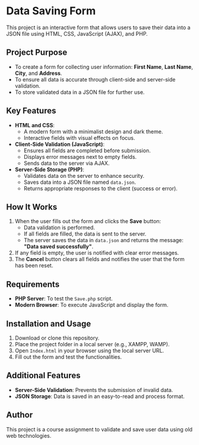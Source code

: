 # Data Saving Form  

This project is an interactive form that allows users to save their data into a JSON file using HTML, CSS, JavaScript (AJAX), and PHP.  

## Project Purpose  
- To create a form for collecting user information: **First Name**, **Last Name**, **City**, and **Address**.  
- To ensure all data is accurate through client-side and server-side validation.  
- To store validated data in a JSON file for further use.  

## Key Features  
- **HTML and CSS**:  
  - A modern form with a minimalist design and dark theme.  
  - Interactive fields with visual effects on focus.  
- **Client-Side Validation (JavaScript)**:  
  - Ensures all fields are completed before submission.  
  - Displays error messages next to empty fields.  
  - Sends data to the server via AJAX.  
- **Server-Side Storage (PHP)**:  
  - Validates data on the server to enhance security.  
  - Saves data into a JSON file named `data.json`.  
  - Returns appropriate responses to the client (success or error).  


## How It Works  
1. When the user fills out the form and clicks the **Save** button:  
   - Data validation is performed.  
   - If all fields are filled, the data is sent to the server.  
   - The server saves the data in `data.json` and returns the message: **"Data saved successfully"**.  
2. If any field is empty, the user is notified with clear error messages.  
3. The **Cancel** button clears all fields and notifies the user that the form has been reset.  

## Requirements  
- **PHP Server**: To test the `Save.php` script.  
- **Modern Browser**: To execute JavaScript and display the form.  

## Installation and Usage  
1. Download or clone this repository.  
2. Place the project folder in a local server (e.g., XAMPP, WAMP).  
3. Open `Index.html` in your browser using the local server URL.  
4. Fill out the form and test the functionalities.  

## Additional Features  
- **Server-Side Validation**: Prevents the submission of invalid data.  
- **JSON Storage**: Data is saved in an easy-to-read and process format.  

## Author  
This project is a course assignment to validate and save user data using old web technologies.  


